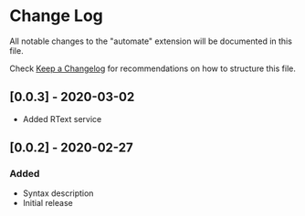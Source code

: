 # Change Log

All notable changes to the "automate" extension will be documented in this file.

Check [Keep a Changelog](http://keepachangelog.com/) for recommendations on how to structure this file.

## [0.0.3] - 2020-03-02
- Added RText service

## [0.0.2] - 2020-02-27

### Added
- Syntax description
- Initial release